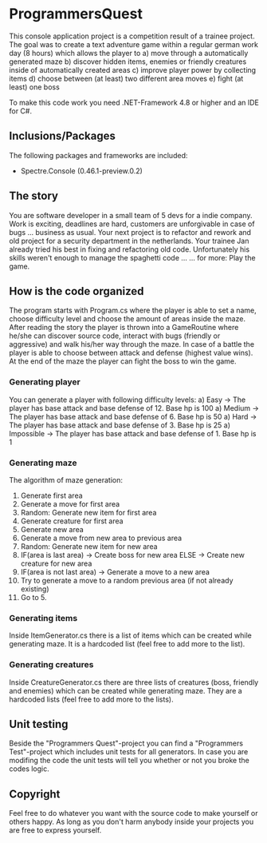 # ProgrammersQuest

This console application project is a competition result of a trainee project. 
The goal was to create a text adventure game within a regular german work day (8 hours) which allows the player to
a) move through a automatically generated maze
b) discover hidden items, enemies or friendly creatures inside of automatically created areas
c) improve player power by collecting items
d) choose between (at least) two different area moves
e) fight (at least) one boss 

To make this code work you need .NET-Framework 4.8 or higher and an IDE for C#.


## Inclusions/Packages

The following packages and frameworks are included:
- Spectre.Console (0.46.1-preview.0.2)


## The story

You are software developer in a small team of 5 devs for a indie company. Work is exciting, deadlines are hard, customers are unforgivable in case of bugs ... business as usual.
Your next project is to refactor and rework and old project for a security department in the netherlands.
Your trainee Jan already tried his best in fixing and refactoring old code. Unfortunately his skills weren't enough to manage the spaghetti code ...
... for more: Play the game.

## How is the code organized

The program starts with Program.cs where the player is able to set a name, choose difficulty level and choose the amount of areas inside the maze. After reading the story the player is thrown into a GameRoutine where he/she can discover source code, interact with bugs (friendly or aggressive) and walk his/her way through the maze. In case of a battle the player is able to choose between attack and defense (highest value wins). At the end of the maze the player can fight the boss to win the game.

### Generating player

You can generate a player with following difficulty levels:
a) Easy
-> The player has base attack and base defense of 12. Base hp is 100
a) Medium
-> The player has base attack and base defense of 6. Base hp is 50
a) Hard
-> The player has base attack and base defense of 3. Base hp is 25
a) Impossible
-> The player has base attack and base defense of 1. Base hp is 1

### Generating maze

The algorithm of maze generation:
1. Generate first area
2. Generate a move for first area
3. Random: Generate new item for first area
4. Generate creature for first area
5. Generate new area
6. Generate a move from new area to previous area
7. Random: Generate new item for new area
8. IF(area is last area) -> Create boss for new area ELSE -> Create new creature for new area
9. IF(area is not last area) -> Generate a move to a new area
10. Try to generate a move to a random previous area (if not already existing)
11. Go to 5.

### Generating items

Inside ItemGenerator.cs there is a list of items which can be created while generating maze. It is a hardcoded list (feel free to add more to the list).

### Generating creatures

Inside CreatureGenerator.cs there are three lists of creatures (boss, friendly and enemies) which can be created while generating maze. They are a hardcoded lists (feel free to add more to the lists).

## Unit testing

Beside the "Programmers Quest"-project you can find a "Programmers Test"-project which includes unit tests for all generators. In case you are modifing the code the unit tests will tell you whether or not you broke the codes logic. 

## Copyright

Feel free to do whatever you want with the source code to make yourself or others happy. As long as you don't harm anybody inside your projects you are free to express yourself.
